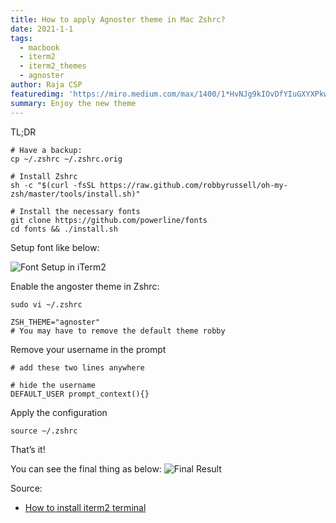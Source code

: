 ```yaml
---
title: How to apply Agnoster theme in Mac Zshrc?
date: 2021-1-1
tags: 
  - macbook
  - iterm2
  - iterm2_themes
  - agnoster
author: Raja CSP
featuredimg: 'https://miro.medium.com/max/1400/1*HvNJg9kIOvDfYIuGXYXPkw.png'
summary: Enjoy the new theme
---
```


TL;DR

```
# Have a backup:
cp ~/.zshrc ~/.zshrc.orig

# Install Zshrc
sh -c "$(curl -fsSL https://raw.github.com/robbyrussell/oh-my-zsh/master/tools/install.sh)"

# Install the necessary fonts
git clone https://github.com/powerline/fonts
cd fonts && ./install.sh
```

Setup font like below:

![Font Setup in iTerm2](https://miro.medium.com/max/1400/1*JUtOIfg9Mj1IJCTvtB1XYA.png)

Enable the angoster theme in Zshrc:
```
sudo vi ~/.zshrc

ZSH_THEME="agnoster"
# You may have to remove the default theme robby
```

Remove your username in the prompt
```
# add these two lines anywhere

# hide the username
DEFAULT_USER prompt_context(){}
```


Apply the configuration
```
source ~/.zshrc
```

That’s it!

You can see the final thing as below:
![Final Result](https://miro.medium.com/max/1400/1*inhrN-hGvK-7MjQ6kLibtQ.png)


Source:
* [How to install iterm2 terminal](https://magestyle.com/how-to-install-iterm2-terminal-for-mac-os/)